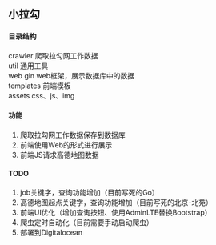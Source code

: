 ## 小拉勾
#### 目录结构
crawler 爬取拉勾网工作数据  
util    通用工具  
web     gin web框架，展示数据库中的数据  
templates   前端模板  
assets  css、js、img  

#### 功能
1. 爬取拉勾网工作数据保存到数据库
2. 前端使用Web的形式进行展示
3. 前端JS请求高德地图数据

#### TODO
1. job关键字，查询功能增加（目前写死的Go）
2. 高德地图起点关键字，查询功能增加（目前写死的北京-北苑）
3. 前端UI优化（增加查询按钮、使用AdminLTE替换Bootstrap）
4. 爬虫定时自动化（目前需要手动启动爬虫）
5. 部署到Digitalocean
